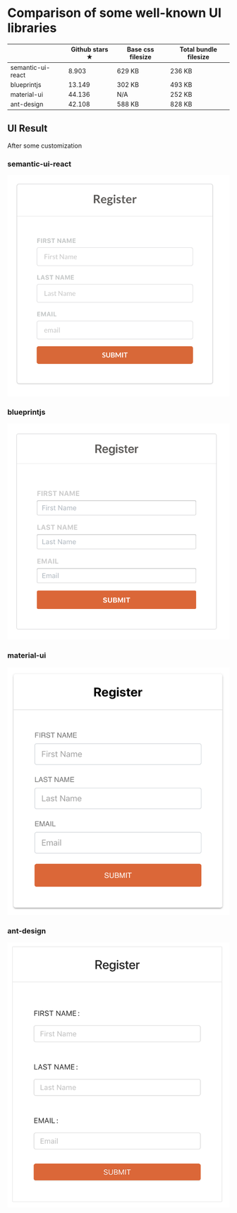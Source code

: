 # Comparison of some well-known UI libraries

|                  |Github stars ★|Base css filesize|Total bundle filesize|
|------------------|--------------|-----------------|---------------------|
| semantic-ui-react| 8.903        | 629 KB          | 236 KB              |
| blueprintjs      | 13.149       | 302 KB          | 493 KB              |
| material-ui      | 44.136       | N/A             | 252 KB              |
| ant-design       | 42.108       | 588 KB          | 828 KB              |



## UI Result
After some customization

### semantic-ui-react
![semantic-ui-react](img/semantic-ui-react.png)

### blueprintjs
![blueprintjs](img/blueprintjs.png)

### material-ui
![material-ui](img/material-ui.png)

### ant-design
![ant-design](img/ant-design.png)